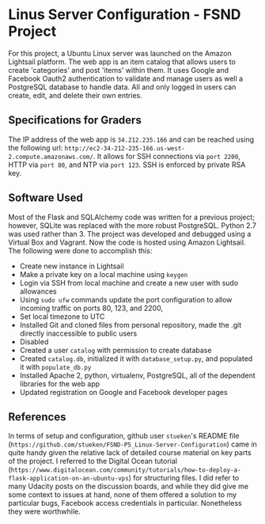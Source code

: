 # Linus Server Configuration - FSND Project
For this project, a Ubuntu Linux server was launched on the Amazon Lightsail platform. The web app is an item catalog that allows users to create 'categories' and post 'items' within them. It uses Google and Facebook Oauth2 authentication to validate and manage users as well a PostgreSQL database to handle data. All and only logged in users can create, edit, and delete their own entries.

## Specifications for Graders
The IP address of the web app is `34.212.235.166` and can be reached using the following url: `http://ec2-34-212-235-166.us-west-2.compute.amazonaws.com/`. It allows for SSH connections via `port 2200`, HTTP via `port 80`, and NTP via `port 123`. SSH is enforced by private RSA key.

## Software Used
Most of the Flask and SQLAlchemy code was written for a previous project; however, SQLite was replaced with the more robust PostgreSQL. Python 2.7 was used rather than 3. The project was developed and debugged using a Virtual Box and Vagrant. Now the code is hosted using Amazon Lightsail. The following were done to accomplish this:
* Create new instance in Lightsail
* Make a private key on a local machine using `keygen`
* Login via SSH from local machine and create a new user with sudo allowances
* Using `sudo ufw` commands update the port configuration to allow incoming traffic on ports 80, 123, and 2200,
* Set local timezone to UTC
* Installed Git and cloned files from personal repository, made the .git directly inaccessible to public users
* Disabled
* Created a user `catalog` with permission to create database
* Created `catalog.db`, initialized it with `database_setup.py`, and populated it with `populate_db.py`
* Installed Apache 2, python, virtualenv, PostgreSQL, all of the dependent libraries for the web app
* Updated registration on Google and Facebook developer pages

## References
In terms of setup and configuration, github user `stueken`'s README file (`https://github.com/stueken/FSND-P5_Linux-Server-Configuration`) came in quite handy given the relative lack of detailed course material on key parts of the project. I referred to the Digital Ocean tutorial (`https://www.digitalocean.com/community/tutorials/how-to-deploy-a-flask-application-on-an-ubuntu-vps`) for structuring files. I did refer to many Udacity posts on the discussion boards, and while they did give me some context to issues at hand, none of them offered a solution to my particular bugs, Facebook access credentials in particular. Nonetheless they were worthwhile.
